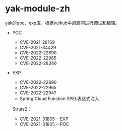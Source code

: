 # yak-module-zh
yak的poc、exp库，根据vulhub中的漏洞进行调试和编辑。

- POC
  -  CVE-2021-28169
  -  CVE-2021-34429
  -  CVE-2022-22890
  -  CVE-2022-22965
  -  CVE-2022-28346
- EXP
  - CVE-2022-22890
  - CVE-2022-22965
  - CVE-2022-22947
  - Spring Cloud Function SPEL表达式注入
  
  Struts2：
  - CVE-2021-31805 --EXP
  - CVE-2021-31805 --POC
  
  
